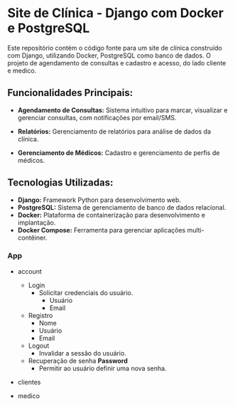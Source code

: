 # Site de Clínica - Django com Docker e PostgreSQL

Este repositório contém o código fonte para um site de clínica construído com Django, utilizando Docker, PostgreSQL como banco de dados.  O projeto de agendamento de consultas e cadastro e acesso, do lado cliente e medico.

## Funcionalidades Principais:

* **Agendamento de Consultas:** Sistema intuitivo para marcar, visualizar e gerenciar consultas, com notificações por email/SMS.

* **Relatórios:** Gerenciamento de relatórios para análise de dados da clínica.
* **Gerenciamento de Médicos:**  Cadastro e gerenciamento de perfis de médicos.



## Tecnologias Utilizadas:

* **Django:** Framework Python para desenvolvimento web.
* **PostgreSQL:** Sistema de gerenciamento de banco de dados relacional.
* **Docker:** Plataforma de containerização para desenvolvimento e implantação.
* **Docker Compose:** Ferramenta para gerenciar aplicações multi-contêiner.


### App 
* account
    * Login
      * Solicitar credenciais do usuário.
         - Usuário
         - Email
    * Registro 
        - Nome
        - Usuário
        - Email
    * Logout 
        - Invalidar a sessão do usuário.
    * Recuperação de senha **Password** 
        - Permitir ao usuário definir uma nova senha.


* clientes 
* medico
